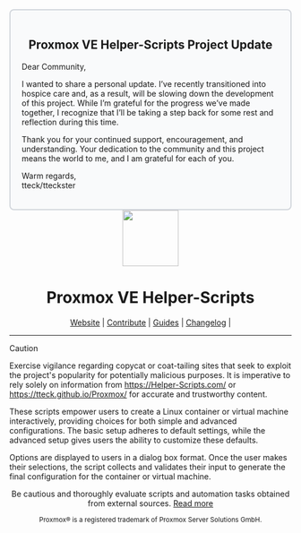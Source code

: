 <div style="border: 2px solid #d1d5db; padding: 20px; border-radius: 8px; background-color: #f9fafb;">
  <h2 align="center">Proxmox VE Helper-Scripts Project Update</h2>
  <p>Dear Community,</p>
  <p>I wanted to share a personal update. I’ve recently transitioned into hospice care and, as a result, will be slowing down the development of this project. While I’m grateful for the progress we’ve made together, I recognize that I’ll be taking a step back for some rest and reflection during this time.</p>
  <p>Thank you for your continued support, encouragement, and understanding. Your dedication to the community and this project means the world to me, and I am grateful for each of you.</p>
  <p>Warm regards,<br>tteck/tteckster</p>
</div>
<div align="center">
  <a href="#">
    <img src="https://raw.githubusercontent.com/tteck/Proxmox/main/misc/images/logo.png" height="100px" />
 </a>
</div>
<h1 align="center">Proxmox VE Helper-Scripts</h1>

<p align="center">
  <a href="https://helper-scripts.com">Website</a> | 
  <a href="https://github.com/vikramwalia/Proxmox/blob/main/.github/CONTRIBUTING.md">Contribute</a> |
  <a href="https://github.com/vikramwalia/Proxmox/blob/main/USER_SUBMITTED_GUIDES.md">Guides</a> |
  <a href="https://github.com/vikramwalia/Proxmox/blob/main/CHANGELOG.md">Changelog</a> |
</p>

---

> [!CAUTION]
Exercise vigilance regarding copycat or coat-tailing sites that seek to exploit the project's popularity for potentially malicious purposes. It is imperative to rely solely on information from https://Helper-Scripts.com/ or https://tteck.github.io/Proxmox/ for accurate and trustworthy content.

These scripts empower users to create a Linux container or virtual machine interactively, providing choices for both simple and advanced configurations. The basic setup adheres to default settings, while the advanced setup gives users the ability to customize these defaults. 

Options are displayed to users in a dialog box format. Once the user makes their selections, the script collects and validates their input to generate the final configuration for the container or virtual machine.
<p align="center">
Be cautious and thoroughly evaluate scripts and automation tasks obtained from external sources. <a href="https://github.com/tteck/Proxmox/blob/main/CODE-AUDIT.md">Read more</a>
</p>
<sub><div align="center"> Proxmox® is a registered trademark of Proxmox Server Solutions GmbH. </div></sub>
